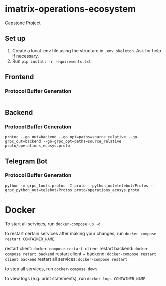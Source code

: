# imatrix-operations-ecosystem
Capstone Project

## Set up
1. Create a local .env file using the structure in `.env_skeleton`. Ask for help if necessary. 
2. Run `pip install -r requirements.txt`
## Frontend
### Protocol Buffer Generation
```
```

## Backend
### Protocol Buffer Generation
```
protoc --go_out=backend --go_opt=paths=source_relative --go-grpc_out=backend --go-grpc_opt=paths=source_relative proto/operations_ecosys.proto
```

## Telegram Bot
### Protocol Buffer Generation
```
python -m grpc_tools.protoc -I proto --python_out=telebot/Protos --grpc_python_out=telebot/Protos proto/operations_ecosys.proto
```

# Docker

To start all services, run `docker-compose up -d`

to restart certain services after making your changes, run `docker-compose restart CONTAINER_NAME`.

restart client: `docker-compose restart client`
restart backend: `docker-compose retart backend`
restart client + backend: `docker-compose restart client backend`
restart all services: `docker-compose restart`

to stop all services, run `docker-compose down`

to view logs (e.g. print statements), run `docker logs CONTAINER_NAME`
